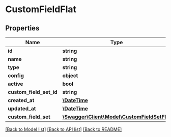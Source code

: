 # CustomFieldFlat

## Properties
Name | Type | Description | Notes
------------ | ------------- | ------------- | -------------
**id** | **string** |  | [optional] 
**name** | **string** |  | 
**type** | **string** |  | 
**config** | **object** |  | [optional] 
**active** | **bool** |  | [optional] 
**custom_field_set_id** | **string** |  | [optional] 
**created_at** | [**\DateTime**](\DateTime.md) |  | 
**updated_at** | [**\DateTime**](\DateTime.md) |  | [optional] 
**custom_field_set** | [**\Swagger\Client\Model\CustomFieldSetFlat**](CustomFieldSetFlat.md) |  | [optional] 

[[Back to Model list]](../../README.md#documentation-for-models) [[Back to API list]](../../README.md#documentation-for-api-endpoints) [[Back to README]](../../README.md)

